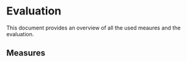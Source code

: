 # Evaluation

This document provides an overview of all the used meaures and the evaluation.

## Measures
